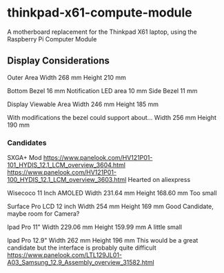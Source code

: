 # thinkpad-x61-compute-module
A motherboard replacement for the Thinkpad X61 laptop, using the Raspberry Pi Computer Module


## Display Considerations

Outer Area
Width 268 mm
Height 210 mm

Bottom Bezel 16 mm
Notification LED area 10 mm
Side Bezel 11 mm

Display Viewable Area
Width 246 mm
Height 185 mm

With modifications the bezel could support about...
Width 256 mm
Height 190 mm

### Candidates
SXGA+ Mod
https://www.panelook.com/HV121P01-101_HYDIS_12.1_LCM_overview_3604.html
https://www.panelook.com/HV121P01-100_HYDIS_12.1_LCM_overview_3603.html
Hearted on aliexpress

Wisecoco 11 Inch AMOLED
Width 231.64 mm
Height 168.60 mm
Too small

Surface Pro LCD 12 inch
Width 254 mm
Height 169 mm
Good Candidate, maybe room for Camera?

Ipad Pro 11"
Width 229.06 mm
Height 159.99 mm
A little small

Ipad Pro 12.9"
Width 262 mm
Height 196 mm
This would be a great candidate but the interface is probably quite difficult
https://www.panelook.com/LTL129JL01-A03_Samsung_12.9_Assembly_overview_31582.html